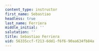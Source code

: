 ```yaml
---
content_type: instructor
first_name: Sebastiao
headless: true
last_name: Ferriera
middle_initial: ''
salutation: ''
title: Sebastiao Ferriera
uid: 56335ccf-f213-6dd1-f6f6-90aa634fb84a
---
```

